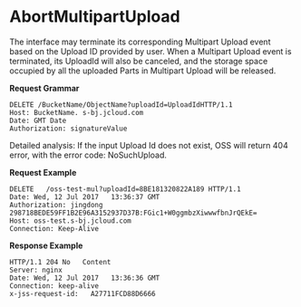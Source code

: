 # AbortMultipartUpload

The interface may terminate its corresponding Multipart Upload event based on the Upload ID provided by user. When a Multipart Upload event is terminated, its UploadId will also be canceled, and the storage space occupied by all the uploaded Parts in Multipart Upload will be released. 

**Request Grammar**
```
DELETE /BucketName/ObjectName?uploadId=UploadIdHTTP/1.1
Host: BucketName. s-bj.jcloud.com
Date: GMT Date
Authorization: signatureValue
```

Detailed analysis: If the input Upload Id does not exist, OSS will return 404 error, with the error code: NoSuchUpload. 

**Request Example**
```
DELETE   /oss-test-mul?uploadId=8BE181320822A189 HTTP/1.1
Date: Wed, 12 Jul 2017   13:36:37 GMT
Authorization: jingdong   298718BEDE59FF1B2E96A3152937D37B:FGic1+W0ggmbzXiwwwfbnJrQEkE=
Host: oss-test.s-bj.jcloud.com
Connection: Keep-Alive
```

**Response Example**
```
HTTP/1.1 204 No   Content
Server: nginx
Date: Wed, 12 Jul 2017   13:36:36 GMT
Connection: keep-alive
x-jss-request-id:   A27711FCD88D6666
```
